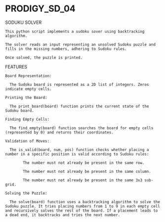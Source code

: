 # PRODIGY_SD_04

SODUKU SOLVER

    This python script implements a sudoku sover using backtracking algorithm. 
    
    The solver reads an input representing an unsolved Sudoku puzzle and fills in the missing numbers, adhering to Sudoku rules. 
    
    Once solved, the puzzle is printed.

  FEATURES 

    Board Representation:

      The Sudoku board is represented as a 2D list of integers. Zeros indicate empty cells.
    
    Printing the Board:

      The print_board(board) function prints the current state of the Sudoku board.

    Finding Empty Cells:

      The find_empty(board) function searches the board for empty cells (represented by 0) and returns their coordinates.

    Validation of Moves:

      The is_valid(board, num, pos) function checks whether placing a number in a specific position is valid according to Sudoku rules:
            
            The number must not already be present in the same row.
            
            The number must not already be present in the same column.
            
            The number must not already be present in the same 3x3 sub-grid.

    Solving the Puzzle:

      The solve(board) function uses a backtracking algorithm to solve the Sudoku puzzle. It tries placing numbers from 1 to 9 in each empty cell and recursively solves the rest of the board. If a placement leads to a dead end, it backtracks and tries the next number.
